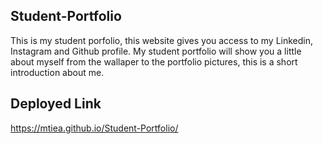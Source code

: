 ## Student-Portfolio

This is my student porfolio, this website gives you access to my Linkedin, Instagram and Github profile. My student portfolio will show you a little about myself from the wallaper to the portfolio pictures, this is a short introduction about me.

## Deployed Link

https://mtiea.github.io/Student-Portfolio/
